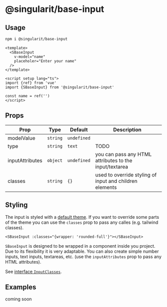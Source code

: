 # @singularit/base-input

## Usage

```bash
npm i @singularit/base-input
```

```vue
<template>
  <SBaseInput
    v-model="name"
    placeholer="Enter your name"
  />
</template>

<script setup lang="ts">
import {ref} from 'vue'
import {SBaseInput} from '@singularit/base-input'

const name = ref('')
</script>
```

## Props

| Prop            | Type     | Default     | Description                                             |
|-----------------|----------|-------------|---------------------------------------------------------|
| modelValue      | `string` | `undefined` |                                                         |
| type            | `string` | `text`      | TODO                                                    |
| inputAttributes | `object` | `undefined` | you can pass any HTML attributes to the input/textarea  |
| classes         | `string` | `{}`        | used to override styling of input and children elements |

## Styling

The input is styled with a  [default theme](src/utils/defaultTheme.ts). If you want to override some parts of the theme
you can use the `classes` prop to pass any calles (e.g. tailwind classes).

```vue
<SBaseInput :classes="{wrapper: 'rounded-full'}"></SBaseInput>
```

`SBaseInput` is designed to be wrapped in a component inside you project. Due to its flexibility it is very adaptable.
You can also create simple number inputs, text inputs, textareas, etc. (use the `inputAttributes` prop to pass any HTML attributes).

See [interface `InputClasses`](/src/interface.ts).

## Examples
coming soon